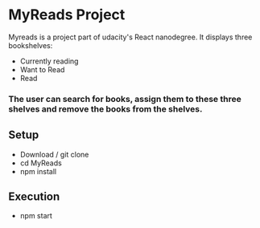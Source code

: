 # MyReads Project

Myreads is a project part of udacity's React nanodegree.
It displays three bookshelves:
- Currently reading
- Want to Read
- Read

### The user can search for books, assign them to these three shelves and remove the books from the shelves.

## Setup
- Download / git clone
- cd MyReads
- npm install

## Execution
- npm start
